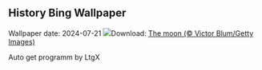 ## History Bing Wallpaper
Wallpaper date: 2024-07-21
![](https://www.bing.com/th?id=OHR.MineralMoon_EN-US8936600169_UHD.jpg&w=1000)Download: [The moon (© Victor Blum/Getty Images)](https://www.bing.com/th?id=OHR.MineralMoon_EN-US8936600169_UHD.jpg)

Auto get programm by LtgX
